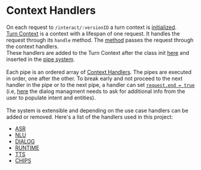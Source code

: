 # Context Handlers

On each request to `/interact/:versionID` a turn context is [initialized](https://github.com/voiceflow/general-runtime/blob/f0f653753da42d67033598d3c228e460b4655863/lib/controllers/interact.ts#L26). <br/>
[Turn Context](https://github.com/voiceflow/runtime/blob/66e167e281eef019632b2ca6bf11305f032e807e/lib/Context/index.ts#L33) is a context with a lifespan of one request. It handles the request through its `handle` method. The [method](https://github.com/voiceflow/runtime/blob/66e167e281eef019632b2ca6bf11305f032e807e/lib/Context/index.ts#L16) passes the request through the context handlers.<br/>
These handlers are added to the Turn Context after the class init [here](https://github.com/voiceflow/general-runtime/blob/f0f653753da42d67033598d3c228e460b4655863/lib/controllers/interact.ts#L27) and inserted in the [pipe system](https://github.com/voiceflow/runtime/blob/66e167e281eef019632b2ca6bf11305f032e807e/lib/Context/index.ts#L9). <br/><br/>
Each pipe is an ordered array of [Context Handlers](https://github.com/voiceflow/runtime/blob/058fdd208ece6d7361c2af8f0b7b291a37671b69/lib/Context/types.ts#L16). The pipes are executed in order, one after the other. To break early and not proceed to the next handler in the pipe or to the next pipe, a handler can set [`request.end = true`](https://github.com/voiceflow/runtime/blob/66e167e281eef019632b2ca6bf11305f032e807e/lib/Context/index.ts#L25) (i.e, [here](https://github.com/voiceflow/general-runtime/blob/9727599fff72fb7a3114229732fffa5410c03a23/lib/services/dialog/index.ts#L167) the dialog managment needs to ask for additional info from the user to populate intent and entities). <br/><br/>
The system is extensible and depending on the use case handlers can be added or removed.
Here's a list of the handlers used in this project:

- [ASR](https://developer.voiceflow.com/general-runtime/modules/lib_services_asr.html)
- [NLU](https://developer.voiceflow.com/general-runtime/modules/lib_services_nlu.html)
- [DIALOG](https://developer.voiceflow.com/general-runtime/modules/lib_services_dialog.html)
- [RUNTIME](https://developer.voiceflow.com/general-runtime/modules/lib_services_runtime.html)
- [TTS](https://developer.voiceflow.com/general-runtime/modules/lib_services_tts.html)
- [CHIPS](https://developer.voiceflow.com/general-runtime/modules/lib_services_chips.html)
